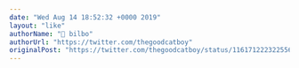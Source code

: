 ```yaml
---
date: "Wed Aug 14 18:52:32 +0000 2019"
layout: "like"
authorName: "🎺 bilbo"
authorUrl: "https://twitter.com/thegoodcatboy"
originalPost: "https://twitter.com/thegoodcatboy/status/1161712223225561089"
---
```


